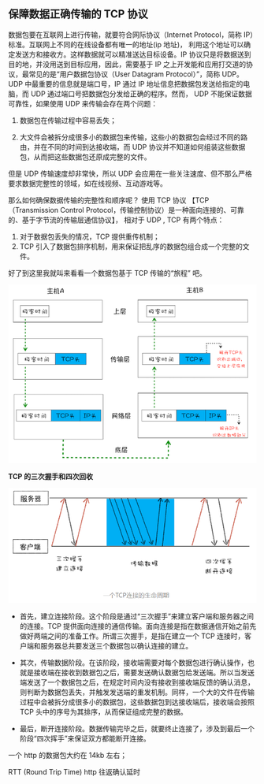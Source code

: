## 保障数据正确传输的 TCP 协议

数据包要在互联网上进行传输，就要符合网际协议（Internet Protocol，简称 IP）标准。互联网上不同的在线设备都有唯一的地址(ip 地址)， 利用这个地址可以确定发送方和接收方。这样数据就可以精准送达目标设备。IP 协议只是将数据送到目的地，并没用送到目标应用，因此，需要基于 IP 之上开发能和应用打交道的协议，最常见的是“用户数据包协议（User Datagram Protocol）”，简称 UDP。
UDP 中最重要的信息就是端口号，IP 通过 IP 地址信息把数据包发送给指定的电脑，而 UDP 通过端口号把数据包分发给正确的程序。然而， UDP 不能保证数据可靠性，如果使用 UDP 来传输会存在两个问题：

1. 数据包在传输过程中容易丢失；

2. 大文件会被拆分成很多小的数据包来传输，这些小的数据包会经过不同的路由，并在不同的时间到达接收端，而 UDP 协议并不知道如何组装这些数据包，从而把这些数据包还原成完整的文件。

但是 UDP 传输速度却非常快，所以 UDP 会应用在一些关注速度、但不那么严格要求数据完整性的领域，如在线视频、互动游戏等。

那么如何确保数据传输的完整性和顺序呢？ 使用 TCP 协议 【TCP（Transmission Control Protocol，传输控制协议）是一种面向连接的、可靠的、基于字节流的传输层通信协议】， 相对于 UDP , TCP 有两个特点：

1. 对于数据包丢失的情况，TCP 提供重传机制；
2. TCP 引入了数据包排序机制，用来保证把乱序的数据包组合成一个完整的文件。

好了到这里我就叫来看看一个数据包基于 TCP 传输的“旅程” 吧。

<img src="./img/data_in_TCP.png" />

**TCP 的三次握手和四次回收**

<img src="./img/TCP_life.png" />

- 首先，建立连接阶段。这个阶段是通过“三次握手”来建立客户端和服务器之间的连接。TCP 提供面向连接的通信传输。面向连接是指在数据通信开始之前先做好两端之间的准备工作。所谓三次握手，是指在建立一个 TCP 连接时，客户端和服务器总共要发送三个数据包以确认连接的建立。

- 其次，传输数据阶段。在该阶段，接收端需要对每个数据包进行确认操作，也就是接收端在接收到数据包之后，需要发送确认数据包给发送端。所以当发送端发送了一个数据包之后，在规定时间内没有接收到接收端反馈的确认消息，则判断为数据包丢失，并触发发送端的重发机制。同样，一个大的文件在传输过程中会被拆分成很多小的数据包，这些数据包到达接收端后，接收端会按照 TCP 头中的序号为其排序，从而保证组成完整的数据。

- 最后，断开连接阶段。数据传输完毕之后，就要终止连接了，涉及到最后一个阶段“四次挥手”来保证双方都能断开连接。

一个 http 的数据包大约在 14kb 左右；

RTT (Round Trip Time) http 往返确认延时
